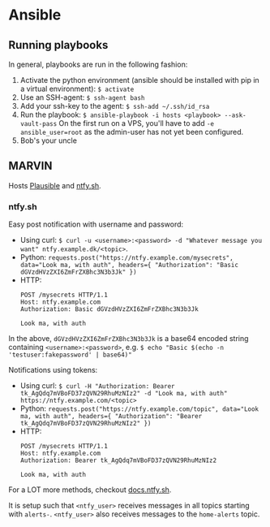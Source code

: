 # Ansible
## Running playbooks
In general, playbooks are run in the following fashion:
1. Activate the python environment (ansible should be installed with pip in a virtual environment): `$ activate`
2. Use an SSH-agent: `$ ssh-agent bash`
3. Add your ssh-key to the agent: `$ ssh-add ~/.ssh/id_rsa`
4. Run the playbook: `$ ansible-playbook -i hosts <playbook> --ask-vault-pass`
   On the first run on a VPS, you'll have to add `-e ansible_user=root` as the admin-user has not yet been configured.
5. Bob's your uncle


## MARVIN
Hosts [Plausible](https://plausible.io/) and [ntfy.sh](https://ntfy.sh/).

### ntfy.sh
Easy post notification with username and password:
  - Using curl: `$ curl -u <username>:<password> -d "Whatever message you want" ntfy.example.dk/<topic>`.
  - Python: `requests.post("https://ntfy.example.com/mysecrets", data="Look ma, with auth", headers={ "Authorization": "Basic dGVzdHVzZXI6ZmFrZXBhc3N3b3Jk" })`
  - HTTP:
    ```
    POST /mysecrets HTTP/1.1
    Host: ntfy.example.com
    Authorization: Basic dGVzdHVzZXI6ZmFrZXBhc3N3b3Jk

    Look ma, with auth
    ```
In the above, `dGVzdHVzZXI6ZmFrZXBhc3N3b3Jk` is a base64 encoded string containing `<username>:<password>`, e.g. `$ echo "Basic $(echo -n 'testuser:fakepassword' | base64)"`

Notifications using tokens:
  - Using curl: `$ curl -H "Authorization: Bearer tk_AgQdq7mVBoFD37zQVN29RhuMzNIz2" -d "Look ma, with auth" https://ntfy.example.com/<topic>`
  - Python: `requests.post("https://ntfy.example.com/topic", data="Look ma, with auth", headers={ "Authorization": "Bearer tk_AgQdq7mVBoFD37zQVN29RhuMzNIz2" })`
  - HTTP:
    ```
    POST /mysecrets HTTP/1.1
    Host: ntfy.example.com
    Authorization: Bearer tk_AgQdq7mVBoFD37zQVN29RhuMzNIz2

    Look ma, with auth
    ```

For a LOT more methods, checkout [docs.ntfy.sh](docs.ntfy.sh).


It is setup such that `<ntfy_user>` receives messages in all topics starting with `alerts-`. `<ntfy_user>` also receives messages to the `home-alerts` topic.


